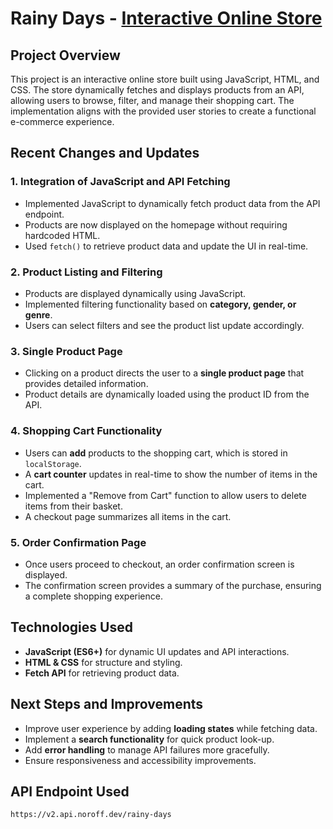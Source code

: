 # Rainy Days - [Interactive Online Store](https://malin-malin.github.io/rainyDays-with-js/index.html)

## Project Overview
This project is an interactive online store built using JavaScript, HTML, and CSS. The store dynamically fetches and displays products from an API, allowing users to browse, filter, and manage their shopping cart. The implementation aligns with the provided user stories to create a functional e-commerce experience.

## Recent Changes and Updates
### 1. **Integration of JavaScript and API Fetching**
- Implemented JavaScript to dynamically fetch product data from the API endpoint.
- Products are now displayed on the homepage without requiring hardcoded HTML.
- Used `fetch()` to retrieve product data and update the UI in real-time.

### 2. **Product Listing and Filtering**
- Products are displayed dynamically using JavaScript.
- Implemented filtering functionality based on **category, gender, or genre**.
- Users can select filters and see the product list update accordingly.

### 3. **Single Product Page**
- Clicking on a product directs the user to a **single product page** that provides detailed information.
- Product details are dynamically loaded using the product ID from the API.

### 4. **Shopping Cart Functionality**
- Users can **add** products to the shopping cart, which is stored in `localStorage`.
- A **cart counter** updates in real-time to show the number of items in the cart.
- Implemented a "Remove from Cart" function to allow users to delete items from their basket.
- A checkout page summarizes all items in the cart.

### 5. **Order Confirmation Page**
- Once users proceed to checkout, an order confirmation screen is displayed.
- The confirmation screen provides a summary of the purchase, ensuring a complete shopping experience.

## Technologies Used
- **JavaScript (ES6+)** for dynamic UI updates and API interactions.
- **HTML & CSS** for structure and styling.
- **Fetch API** for retrieving product data.

## Next Steps and Improvements
- Improve user experience by adding **loading states** while fetching data.
- Implement a **search functionality** for quick product look-up.
- Add **error handling** to manage API failures more gracefully.
- Ensure responsiveness and accessibility improvements.

## API Endpoint Used
```
https://v2.api.noroff.dev/rainy-days
```

